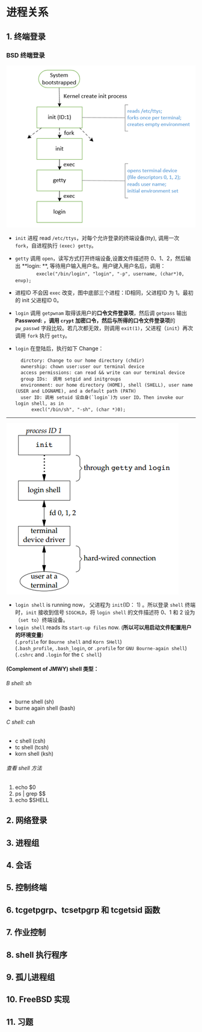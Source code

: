 # 进程关系
## 1. 终端登录
### BSD 终端登录
![login_invoked](https://github.com/JMWY/MyBlog/blob/master/AdvancedProgrammingInTheUnixEnvironment_v3/images/chapter9/login_invoked.PNG)

* `init` 进程 read `/etc/ttys`，对每个允许登录的终端设备(tty), 调用一次 `fork`，自进程执行 `(exec) getty`。
* `getty` 调用 `open`，读写方式打开终端设备,设置文件描述符 0、1、2，然后输出 **login: **, 等待用户输入用户名。用户键入用户名后，调用：       
　　　　`execle("/bin/login", "login", "-p", username, (char*)0, envp);`
* 进程ID 不会因 `exec` 改变，图中底部三个进程：ID相同，父进程ID 为 1。最初的 init 父进程ID 0。
* `login` 调用 `getpwnam` 取得该用户的**口令文件登录项**，然后调 `getpass`  输出 **Password: **，调用 `crypt` 加密口令，然后与所得的**口令文件登录项**的 `pw_passwd` 字段比较。若几次都无效，则调用 `exit(1)`，父进程（`init`）再次调用 `fork` 执行 `getty`。
* `login` 在登陆后，执行如下 Change：       

        dirctory: Change to our home directory (chdir)    
        ownership: chown user:user our terminal device   
        access permissions: can read && write can our terminal device     
        group IDs:  调用 setgid and initgroups    
        environment: our home directory (HOME), shell (SHELL), user name (USER and LOGNAME), and a default path (PATH)      
        user ID: 调用 setuid 设自身(`login`)为 user ID，Then invoke our login shell, as in
            execl("/bin/sh", "-sh", (char *)0);

------------------------------------------

![终端登录后的进程安排](https://github.com/JMWY/MyBlog/blob/master/AdvancedProgrammingInTheUnixEnvironment_v3/images/chapter9/process-arrage_after_login.PNG)

- `login shell` is running now， 父进程为 `init`(ID： 1) 。所以登录 `shell` 终端时，`init` 接收到信号 `SIGCHLD`，将 `login shell` 的文件描述符 0、1 和 2 设为（`set to`）终端设备。
- `login shell` reads its `start-up files` now. (**所以可以用启动文件配置用户的环境变量**)                 
(`.profile` for `Bourne shell` and `Korn SHell`)                        
(`.bash_profile`, `.bash_login`, or `.profile` for `GNU Bourne-again shell`)                    
(`.cshrc` and `.login` for the `C shell`)                       

#### (Complement of JMWY) shell 类型：
###### B shell: sh 
* burne shell (sh) 
* burne again shell (bash) 

###### C shell: csh 
* c shell (csh) 
* tc shell (tcsh) 
* korn shell (ksh)              

###### 查看 shell 方法
1. echo $0
2. ps | grep $$ 
3. echo $SHELL


## 2. 网络登录

## 3. 进程组

## 4. 会话

## 5. 控制终端

## 6. tcgetpgrp、tcsetpgrp 和 tcgetsid 函数

## 7. 作业控制

## 8. shell 执行程序

## 9. 孤儿进程组

## 10. FreeBSD 实现

## 11. 习题



